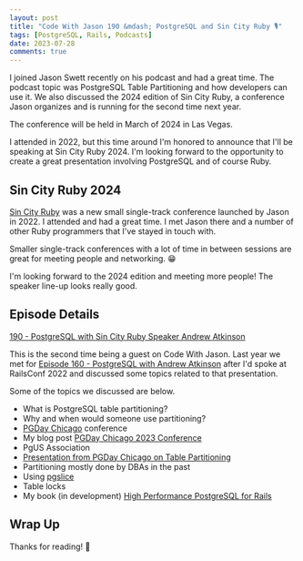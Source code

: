 ```yaml
---
layout: post
title: "Code With Jason 190 &mdash; PostgreSQL and Sin City Ruby 🎙️"
tags: [PostgreSQL, Rails, Podcasts]
date: 2023-07-28
comments: true
---
```


I joined Jason Swett recently on his podcast and had a great time. The podcast topic was PostgreSQL Table Partitioning and how developers can use it. We also discussed the 2024 edition of Sin City Ruby, a conference Jason organizes and is running for the second time next year.

The conference will be held in March of 2024 in Las Vegas.

I attended in 2022, but this time around I'm honored to announce that I'll be speaking at Sin City Ruby 2024. I'm looking forward to the opportunity to create a great presentation involving PostgreSQL and of course Ruby.

## Sin City Ruby 2024

[Sin City Ruby](https://www.sincityruby.com) was a new small single-track conference launched by Jason in 2022. I attended and had a great time. I met Jason there and a number of other Ruby programmers that I've stayed in touch with.

Smaller single-track conferences with a lot of time in between sessions are great for meeting people and networking. 😁

I'm looking forward to the 2024 edition and meeting more people! The speaker line-up looks really good.

## Episode Details

[190 - PostgreSQL with Sin City Ruby Speaker Andrew Atkinson](https://www.codewithjason.com/podcast/13240572-190-postgresql-with-sin-city-ruby-speaker-andrew-atkinson/)

This is the second time being a guest on Code With Jason. Last year we met for [Episode 160 - PostgreSQL with Andrew Atkinson](https://www.codewithjason.com/podcast/11223850-160-postgresql-with-andrew-atkinson/) after I'd spoke at RailsConf 2022 and discussed some topics related to that presentation.

Some of the topics we discussed are below.

- What is PostgreSQL table partitioning?
- Why and when would someone use partitioning?
- [PGDay Chicago](https://2023.pgdaychicago.org) conference
- My blog post [PGDay Chicago 2023 Conference](/blog/2023/05/24/pgday-chicago)
- PgUS Association
- [Presentation from PGDay Chicago on Table Partitioning](https://speakerdeck.com/andyatkinson/partitioning-billions-of-rows-without-downtime)
- Partitioning mostly done by DBAs in the past
- Using [pgslice](https://github.com/ankane/pgslice)
- Table locks
- My book (in development) [High Performance PostgreSQL for Rails](https://pgrailsbook.com)


## Wrap Up

Thanks for reading! 👋
